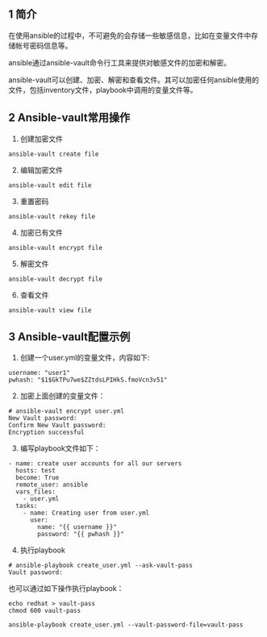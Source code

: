 ## 1 简介

在使用ansible的过程中，不可避免的会存储一些敏感信息，比如在变量文件中存储帐号密码信息等。

ansible通过ansible-vault命令行工具来提供对敏感文件的加密和解密。

ansible-vault可以创建、加密、解密和查看文件。其可以加密任何ansible使用的文件，包括inventory文件，playbook中调用的变量文件等。

## 2 Ansible-vault常用操作

1. 创建加密文件

```
ansible-vault create file
```

2. 编辑加密文件

```
ansible-vault edit file
```

3. 重置密码

```
ansible-vault rekey file
```

4. 加密已有文件

```
ansible-vault encrypt file
```

5. 解密文件

```
ansible-vault decrypt file
```

6. 查看文件

```
ansible-vault view file
```

## 3 Ansible-vault配置示例

1. 创建一个user.yml的变量文件，内容如下:

```
username: "user1"
pwhash: "$1$GkTPu7we$ZZtdsLPIHkS.fmoVcn3v51"
```

2. 加密上面创建的变量文件：

```
# ansible-vault encrypt user.yml 
New Vault password: 
Confirm New Vault password: 
Encryption successful
```

3. 编写playbook文件如下：

```
- name: create user accounts for all our servers
  hosts: test
  become: True
  remote_user: ansible
  vars_files:
    - user.yml
  tasks:
    - name: Creating user from user.yml
      user:
        name: "{{ username }}"
        password: "{{ pwhash }}"
```

4. 执行playbook

```
# ansible-playbook create_user.yml --ask-vault-pass
Vault password: 
```

也可以通过如下操作执行playbook：

```
echo redhat > vault-pass
chmod 600 vault-pass

ansible-playbook create_user.yml --vault-password-file=vault-pass
```